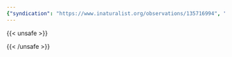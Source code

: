 ```yaml
---
{"syndication": "https://www.inaturalist.org/observations/135716994", "date": "2022-09-18T13:16:26-04:00", "taxon": {"name": "Tanacetum vulgare", "common_name": "tansy"}, "quality_grade": "research", "identifications_most_agree": true, "species_guess": "tansy", "identifications_most_disagree": false, "captive": false, "project_ids": [], "community_taxon_id": 55971, "geojson": {"type": "Point", "coordinates": [-73.1684658333, 42.6369183333]}, "owners_identification_from_vision": true, "identifications_count": 2, "obscured": false, "num_identification_agreements": 2, "num_identification_disagreements": 0, "place_guess": "Mount Greylock State Reservation, Adams, MA 01220, USA", "photos": [{"id": 231518188, "license_code": "cc-by-nc", "original_dimensions": {"width": 1536, "height": 2048}, "url": "https://inaturalist-open-data.s3.amazonaws.com/photos/231518188/square.jpeg", "attribution": "(c) Brandon Rozek, some rights reserved (CC BY-NC)", "flags": []}]}
---
```

{{< unsafe >}}

{{< /unsafe >}}
